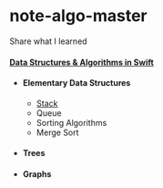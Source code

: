 # note-algo-master
Share what I learned

#### [Data Structures & Algorithms in Swift](https://www.raywenderlich.com/977854-data-structures-algorithms-in-swift)

- #### Elementary Data Structures

  - [Stack](https://github.com/htaiwan/note-algo-master/blob/master/Stack.md)
  - Queue
  - Sorting Algorithms
  - Merge Sort

- #### Trees

- #### Graphs

